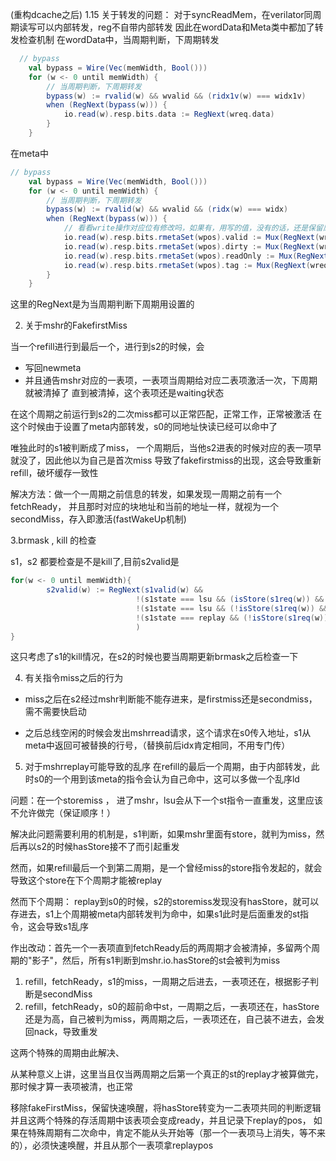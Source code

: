 
(重构dcache之后)
1.15
关于转发的问题：
对于syncReadMem，在verilator同周期读写可以内部转发，reg不自带内部转发
因此在wordData和Meta类中都加了转发检查机制
在wordData中，当周期判断，下周期转发
```scala
  // bypass
    val bypass = Wire(Vec(memWidth, Bool()))
    for (w <- 0 until memWidth) {
        // 当周期判断，下周期转发
        bypass(w) := rvalid(w) && wvalid && (ridx1v(w) === widx1v)
        when (RegNext(bypass(w))) {
            io.read(w).resp.bits.data := RegNext(wreq.data)
        }
    }

```

在meta中
```scala
// bypass
    val bypass = Wire(Vec(memWidth, Bool()))
    for (w <- 0 until memWidth) {
        // 当周期判断，下周期转发
        bypass(w) := rvalid(w) && wvalid && (ridx(w) === widx)
        when (RegNext(bypass(w))) {
            // 看看write操作对应位有修改吗，如果有，用写的值，没有的话，还是保留原来读到的rmetaSet的值
            io.read(w).resp.bits.rmetaSet(wpos).valid := Mux(RegNext(wreq.setvalid.valid), RegNext(wreq.setvalid.bits), rmetaSet(w)(wpos).valid)
            io.read(w).resp.bits.rmetaSet(wpos).dirty := Mux(RegNext(wreq.setdirty.valid), RegNext(wreq.setdirty.bits), rmetaSet(w)(wpos).dirty)
            io.read(w).resp.bits.rmetaSet(wpos).readOnly := Mux(RegNext(wreq.setreadOnly.valid), RegNext(wreq.setreadOnly.bits), rmetaSet(w)(wpos).readOnly)
            io.read(w).resp.bits.rmetaSet(wpos).tag := Mux(RegNext(wreq.setTag.valid), RegNext(wreq.setTag.bits), rmetaSet(w)(wpos).tag)
        }
    }
```

这里的RegNext是为当周期判断下周期用设置的


2. 关于mshr的FakefirstMiss

当一个refill进行到最后一个，进行到s2的时候，会
- 写回newmeta
- 并且通告mshr对应的一表项，一表项当周期给对应二表项激活一次，下周期就被清掉了
直到被清掉，这个表项还是waiting状态

在这个周期之前运行到s2的二次miss都可以正常匹配，正常工作，正常被激活
在这个时候由于设置了meta内部转发，s0的同地址快读已经可以命中了

唯独此时的s1被判断成了miss，
一个周期后，当他s2进表的时候对应的表一项早就没了，因此他以为自己是首次miss
导致了fakefirstmiss的出现，这会导致重新refill，破坏缓存一致性

解决方法：做一个一周期之前信息的转发，如果发现一周期之前有一个fetchReady，
并且那时对应的块地址和当前的地址一样，就视为一个secondMiss，存入即激活(fastWakeUp机制)


3.brmask , kill 的检查

s1，s2 都要检查是不是kill了,目前s2valid是
```scala
for(w <- 0 until memWidth){
        s2valid(w) := RegNext(s1valid(w) &&
                            !(s1state === lsu && (isStore(s1req(w)) && s2StoreFailed)) && 
                            !(s1state === lsu && (!isStore(s1req(w)) && IsKilledByBranch(io.lsu.brupdate, s1req(w).uop))) &&
                            !(s1state === replay && (!isStore(s1req(w)) && IsKilledByBranch(io.lsu.brupdate, s1req(w).uop)))
                            )
}
```
这只考虑了s1的kill情况，在s2的时候也要当周期更新brmask之后检查一下



4. 有关指令miss之后的行为
- miss之后在s2经过mshr判断能不能存进来，是firstmiss还是secondmiss，需不需要快启动

- 之后总线空闲的时候会发出mshrread请求，这个请求在s0传入地址，s1从meta中返回可被替换的行号，（替换前后idx肯定相同，不用专门传）



5. 对于mshrreplay可能导致的乱序
在refill的最后一个周期，由于内部转发，此时s0的一个用到该meta的指令会认为自己命中，这可以多做一个乱序ld

问题：在一个storemiss ， 进了mshr，lsu会从下一个st指令一直重发，这里应该不允许做完（保证顺序！）

解决此问题需要利用的机制是，s1判断，如果mshr里面有store，就判为miss，然后再以s2的时候hasStore接不了而引起重发


然而，如果refill最后一个到第二周期，是一个曾经miss的store指令发起的，就会导致这个store在下个周期才能被replay

然而下个周期：
replay到s0的时候，s2的storemiss发现没有hasStore，就可以存进去，s1上个周期被meta内部转发判为命中，如果s1此时是后面重发的st指令，这会导致s1乱序



作出改动：首先一个一表项直到fetchReady后的两周期才会被清掉，多留两个周期的"影子"，然后，所有s1判断到mshr.io.hasStore的st会被判为miss

1. refill，fetchReady，s1的miss，一周期之后进去，一表项还在，根据影子判断是secondMiss
2. refill，fetchReady，s0的超前命中st，一周期之后，一表项还在，hasStore还是为高，自己被判为miss，两周期之后，一表项还在，自己装不进去，会发回nack，导致重发

这两个特殊的周期由此解决、

从某种意义上讲，这里当且仅当两周期之后第一个真正的st的replay才被算做完，那时候才算一表项被清，也正常

移除fakeFirstMiss，保留快速唤醒，将hasStore转变为一二表项共同的判断逻辑
并且这两个特殊的存活周期中该表项会变成ready，并且记录下replay的pos，
如果在特殊周期有二次命中，肯定不能从头开始等（那一个一表项马上消失，等不来的），必须快速唤醒，并且从那个一表项拿replaypos
